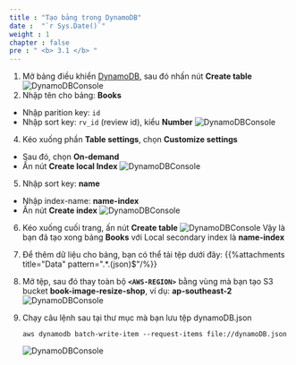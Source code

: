 ```yaml
---
title : "Tạo bảng trong DynamoDB"
date :  "`r Sys.Date()`" 
weight : 1
chapter : false
pre : " <b> 3.1 </b> "
---
```

1. Mở bảng điều khiển [DynamoDB](https://ap-southeast-1.console.aws.amazon.com/dynamodbv2/home?region=ap-southeast-1#dashboard), sau đó nhấn nút **Create table**
![DynamoDBConsole](/images/1/14.png?width=90pc)
3. Nhập tên cho bảng: **Books**
- Nhập parition key: `id`
- Nhập sort key: `rv_id` (review id), kiểu **Number**
![DynamoDBConsole](/images/1/15.png?width=90pc)

4. Kéo xuống phần **Table settings**, chọn **Customize settings**
- Sau đó, chọn **On-demand**
- Ấn nút **Create local Index**
![DynamoDBConsole](/images/1/16.png?width=90pc)

5. Nhập sort key: **name**
- Nhập index-name: **name-index**
- Ấn nút **Create index**
![DynamoDBConsole](/images/1/17.png?width=90pc)

6. Kéo xuống cuối trang, ấn nút **Create table**
![DynamoDBConsole](/images/1/18.png?width=90pc)
Vậy là bạn đã tạo xong bảng **Books** với Local secondary index là **name-index**

7. Để thêm dữ liệu cho bảng, bạn có thể tải tệp dưới đây:
{{%attachments title="Data" pattern=".*\.(json)$"/%}}

8. Mở tệp, sau đó thay toàn bộ **`<AWS-REGION>`** bằng vùng mà bạn tạo S3 bucket **book-image-resize-shop**, ví dụ: **ap-southeast-2**
![DynamoDBConsole](/images/1/19.png?width=90pc)
9. Chạy câu lệnh sau tại thư mục mà bạn lưu tệp dynamoDB.json
    ```
    aws dynamodb batch-write-item --request-items file://dynamoDB.json
    ```
    ![DynamoDBConsole](/images/1/20.png?width=90pc)